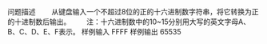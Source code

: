问题描述
　　从键盘输入一个不超过8位的正的十六进制数字符串，将它转换为正的十进制数后输出。
　　注：十六进制数中的10~15分别用大写的英文字母A、B、C、D、E、F表示。
样例输入
FFFF
样例输出
65535